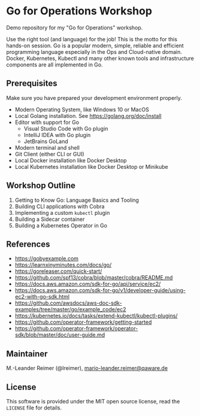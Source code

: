 # Go for Operations Workshop

Demo repository for my "Go for Operations" workshop.

Use the right tool (and language) for the job! This is the motto for this hands-on
session. Go is a popular modern, simple, reliable and efficient programming language
especially in the Ops and Cloud-native domain. Docker, Kubernetes, Kubectl and many
other known tools and infrastructure components are all implemented in Go.


## Prerequisites

Make sure you have prepared your development environment properly.

- Modern Operating System, like Windows 10 or MacOS
- Local Golang installation. See https://golang.org/doc/install
- Editor with support for Go
    - Visual Studio Code with Go plugin
    - IntelliJ IDEA with Go plugin
    - JetBrains GoLand
- Modern terminal and shell
- Git Client (either CLI or GUI)
- Local Docker installation like Docker Desktop
- Local Kubernetes installation like Docker Desktop or Minikube

## Workshop Outline

1. Getting to Know Go: Language Basics and Tooling
2. Building CLI applications with Cobra
3. Implementing a custom `kubectl` plugin
4. Building a Sidecar container
5. Building a Kubernetes Operator in Go

## References

- https://gobyexample.com
- https://learnxinyminutes.com/docs/go/
- https://goreleaser.com/quick-start/
- https://github.com/spf13/cobra/blob/master/cobra/README.md
- https://docs.aws.amazon.com/sdk-for-go/api/service/ec2/
- https://docs.aws.amazon.com/sdk-for-go/v1/developer-guide/using-ec2-with-go-sdk.html
- https://github.com/awsdocs/aws-doc-sdk-examples/tree/master/go/example_code/ec2
- https://kubernetes.io/docs/tasks/extend-kubectl/kubectl-plugins/
- https://github.com/operator-framework/getting-started
- https://github.com/operator-framework/operator-sdk/blob/master/doc/user-guide.md

## Maintainer

M.-Leander Reimer (@lreimer), <mario-leander.reimer@qaware.de>

## License

This software is provided under the MIT open source license, read the `LICENSE`
file for details.
